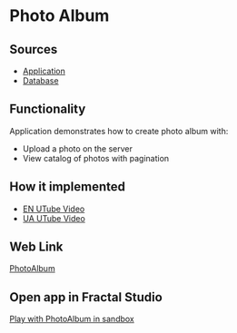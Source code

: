 # Photo Album

## Sources

- [Application](https://github.com/LearnFractal/FractalPlatform/tree/main/FractalPlatform.Examples/Applications/PhotoAlbum/PhotoAlbumApplication.cs)
- [Database](https://github.com/LearnFractal/FractalPlatform/tree/main/FractalPlatform.Examples/Databases/PhotoAlbum)

## Functionality

Application demonstrates how to create photo album with:
- Upload a photo on the server
- View catalog of photos with pagination

## How it implemented

- [EN UTube Video](https://fraplat.com/jupiter/UTube?tag=109)
- [UA UTube Video](https://fraplat.com/jupiter/UTube?tag=209)

## Web Link

[PhotoAlbum](https://fraplat.com/jupiter/PhotoAlbum)

## Open app in Fractal Studio

[Play with PhotoAlbum in sandbox](https://fraplat.com/mars/FractalStudio/?tag=PhotoAlbum+template)



